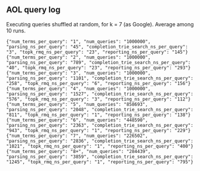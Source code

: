 AOL query log
-------------

Executing queries shuffled at random, for k = 7 (as Google).
Average among 10 runs.

    {"num_terms_per_query": "1", "num_queries": "1000000", "parsing_ns_per_query": "45", "completion_trie_search_ns_per_query": "3", "topk_rmq_ns_per_query": "23", "reporting_ns_per_query": "145"}
    {"num_terms_per_query": "2", "num_queries": "1000000", "parsing_ns_per_query": "789", "completion_trie_search_ns_per_query": "40", "topk_rmq_ns_per_query": "23", "reporting_ns_per_query": "293"}
    {"num_terms_per_query": "3", "num_queries": "1000000", "parsing_ns_per_query": "1101", "completion_trie_search_ns_per_query": "258", "topk_rmq_ns_per_query": "6", "reporting_ns_per_query": "156"}
    {"num_terms_per_query": "4", "num_queries": "1000000", "parsing_ns_per_query": "1527", "completion_trie_search_ns_per_query": "576", "topk_rmq_ns_per_query": "3", "reporting_ns_per_query": "112"}
    {"num_terms_per_query": "5", "num_queries": "858693", "parsing_ns_per_query": "2048", "completion_trie_search_ns_per_query": "811", "topk_rmq_ns_per_query": "1", "reporting_ns_per_query": "138"}
    {"num_terms_per_query": "6", "num_queries": "448590", "parsing_ns_per_query": "2363", "completion_trie_search_ns_per_query": "943", "topk_rmq_ns_per_query": "1", "reporting_ns_per_query": "229"}
    {"num_terms_per_query": "7", "num_queries": "226502", "parsing_ns_per_query": "2836", "completion_trie_search_ns_per_query": "1021", "topk_rmq_ns_per_query": "1", "reporting_ns_per_query": "400"}
    {"num_terms_per_query": "8+", "num_queries": "284439", "parsing_ns_per_query": "3859", "completion_trie_search_ns_per_query": "1245", "topk_rmq_ns_per_query": "1", "reporting_ns_per_query": "795"}
